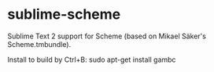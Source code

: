 sublime-scheme
==============

Sublime Text 2 support for Scheme (based on Mikael Säker's Scheme.tmbundle).

Install to build by Ctrl+B:
    sudo apt-get install gambc
